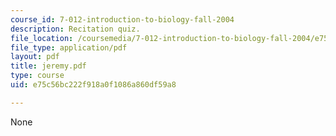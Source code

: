 ```yaml
---
course_id: 7-012-introduction-to-biology-fall-2004
description: Recitation quiz.
file_location: /coursemedia/7-012-introduction-to-biology-fall-2004/e75c56bc222f918a0f1086a860df59a8_jeremy.pdf
file_type: application/pdf
layout: pdf
title: jeremy.pdf
type: course
uid: e75c56bc222f918a0f1086a860df59a8

---
```

None